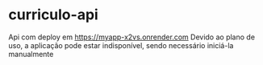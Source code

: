 # curriculo-api
Api com deploy em https://myapp-x2vs.onrender.com
Devido ao plano de uso, a aplicação pode estar indisponível, sendo necessário iniciá-la manualmente
